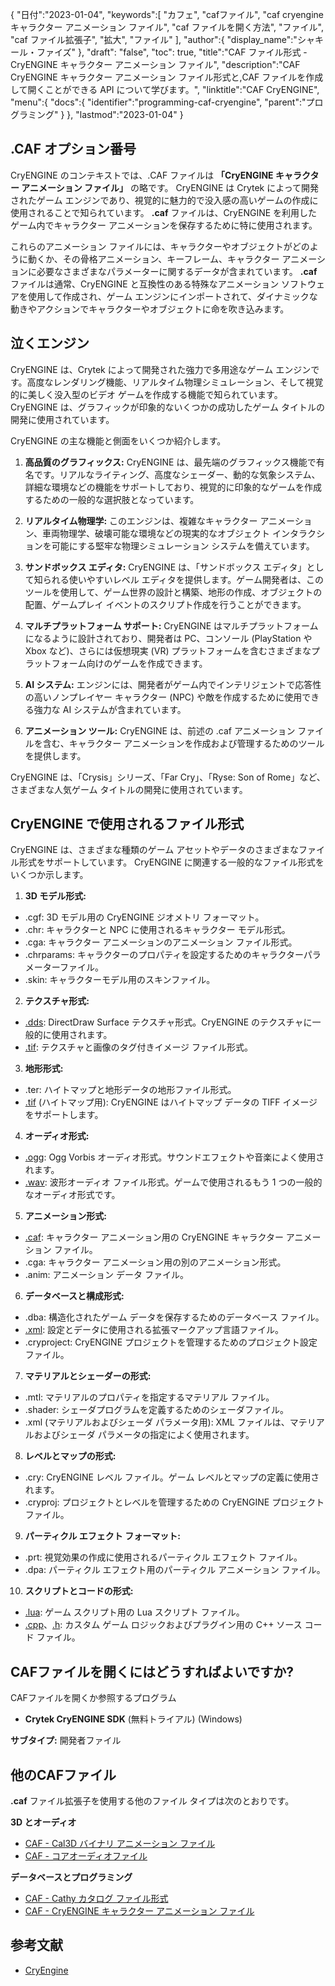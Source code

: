 {
"日付":"2023-01-04",
   "keywords":[
"カフェ",
"cafファイル",
"caf cryengine キャラクター アニメーション ファイル",
"caf ファイルを開く方法",
"ファイル",
"caf ファイル拡張子",
"拡大",
"ファイル"
],
   "author":{
"display_name":"シャキール・ファイズ"
},
"draft": "false",
"toc": true,
"title":"CAF ファイル形式 - CryENGINE キャラクター アニメーション ファイル",
   "description":"CAF CryENGINE キャラクター アニメーション ファイル形式と,CAF ファイルを作成して開くことができる API について学びます。",
"linktitle":"CAF CryENGINE",
   "menu":{
      "docs":{
         "identifier":"programming-caf-cryengine",
"parent":"プログラミング"
}
},
"lastmod":"2023-01-04"
}

## .CAF オプション番号

CryENGINE のコンテキストでは、.CAF ファイルは **「CryENGINE キャラクター アニメーション ファイル」** の略です。 CryENGINE は Crytek によって開発されたゲーム エンジンであり、視覚的に魅力的で没入感の高いゲームの作成に使用されることで知られています。 **.caf** ファイルは、CryENGINE を利用したゲーム内でキャラクター アニメーションを保存するために特に使用されます。

これらのアニメーション ファイルには、キャラクターやオブジェクトがどのように動くか、その骨格アニメーション、キーフレーム、キャラクター アニメーションに必要なさまざまなパラメーターに関するデータが含まれています。 **.caf** ファイルは通常、CryENGINE と互換性のある特殊なアニメーション ソフトウェアを使用して作成され、ゲーム エンジンにインポートされて、ダイナミックな動きやアクションでキャラクターやオブジェクトに命を吹き込みます。

## 泣くエンジン

CryENGINE は、Crytek によって開発された強力で多用途なゲーム エンジンです。高度なレンダリング機能、リアルタイム物理シミュレーション、そして視覚的に美しく没入型のビデオ ゲームを作成する機能で知られています。 CryENGINE は、グラフィックが印象的ないくつかの成功したゲーム タイトルの開発に使用されています。

CryENGINE の主な機能と側面をいくつか紹介します。

1. **高品質のグラフィックス:** CryENGINE は、最先端のグラフィックス機能で有名です。リアルなライティング、高度なシェーダー、動的な気象システム、詳細な環境などの機能をサポートしており、視覚的に印象的なゲームを作成するための一般的な選択肢となっています。
    
















2. **リアルタイム物理学:** このエンジンは、複雑なキャラクター アニメーション、車両物理学、破壊可能な環境などの現実的なオブジェクト インタラクションを可能にする堅牢な物理シミュレーション システムを備えています。
    
















3. **サンドボックス エディタ:** CryENGINE は、「サンドボックス エディタ」として知られる使いやすいレベル エディタを提供します。ゲーム開発者は、このツールを使用して、ゲーム世界の設計と構築、地形の作成、オブジェクトの配置、ゲームプレイ イベントのスクリプト作成を行うことができます。
    
















4. **マルチプラットフォーム サポート:** CryENGINE はマルチプラットフォームになるように設計されており、開発者は PC、コンソール (PlayStation や Xbox など)、さらには仮想現実 (VR) プラットフォームを含むさまざまなプラットフォーム向けのゲームを作成できます。
    
















5. **AI システム:** エンジンには、開発者がゲーム内でインテリジェントで応答性の高いノンプレイヤー キャラクター (NPC) や敵を作成するために使用できる強力な AI システムが含まれています。
    
















6. **アニメーション ツール:** CryENGINE は、前述の .caf アニメーション ファイルを含む、キャラクター アニメーションを作成および管理するためのツールを提供します。
    
















CryENGINE は、「Crysis」シリーズ、「Far Cry」、「Ryse: Son of Rome」など、さまざまな人気ゲーム タイトルの開発に使用されています。

## CryENGINE で使用されるファイル形式

CryENGINE は、さまざまな種類のゲーム アセットやデータのさまざまなファイル形式をサポートしています。 CryENGINE に関連する一般的なファイル形式をいくつか示します。

1. **3D モデル形式:**
    
















- .cgf: 3D モデル用の CryENGINE ジオメトリ フォーマット。
- .chr: キャラクターと NPC に使用されるキャラクター モデル形式。
- .cga: キャラクター アニメーションのアニメーション ファイル形式。
- .chrparams: キャラクターのプロパティを設定するためのキャラクターパラメーターファイル。
- .skin: キャラクターモデル用のスキンファイル。
2. **テクスチャ形式:**
    
















- [.dds](/ja/image/dds/): DirectDraw Surface テクスチャ形式。CryENGINE のテクスチャに一般的に使用されます。
- [.tif](/ja/image/tiff/): テクスチャと画像のタグ付きイメージ ファイル形式。
3. **地形形式:**
    
















- .ter: ハイトマップと地形データの地形ファイル形式。
- [.tif](/ja/image/tiff/) (ハイトマップ用): CryENGINE はハイトマップ データの TIFF イメージをサポートします。
4. **オーディオ形式:**
    
















- [.ogg](/ja/audio/ogg/): Ogg Vorbis オーディオ形式。サウンドエフェクトや音楽によく使用されます。
- [.wav](/ja/audio/wav/): 波形オーディオ ファイル形式。ゲームで使用されるもう 1 つの一般的なオーディオ形式です。
5. **アニメーション形式:**
    
















- [.caf](/ja/database/caf/): キャラクター アニメーション用の CryENGINE キャラクター アニメーション ファイル。
- .cga: キャラクター アニメーション用の別のアニメーション形式。
- .anim: アニメーション データ ファイル。
6. **データベースと構成形式:**
    
















- .dba: 構造化されたゲーム データを保存するためのデータベース ファイル。
- [.xml](/ja/web/xml/): 設定とデータに使用される拡張マークアップ言語ファイル。
- .cryproject: CryENGINE プロジェクトを管理するためのプロジェクト設定ファイル。
7. **マテリアルとシェーダーの形式:**
    
















- .mtl: マテリアルのプロパティを指定するマテリアル ファイル。
- .shader: シェーダプログラムを定義するためのシェーダファイル。
- .xml (マテリアルおよびシェーダ パラメータ用): XML ファイルは、マテリアルおよびシェーダ パラメータの指定によく使用されます。
8. **レベルとマップの形式:**
    
















- .cry: CryENGINE レベル ファイル。ゲーム レベルとマップの定義に使用されます。
- .cryproj: プロジェクトとレベルを管理するための CryENGINE プロジェクト ファイル。
9. **パーティクル エフェクト フォーマット:**
    
















- .prt: 視覚効果の作成に使用されるパーティクル エフェクト ファイル。
- .dpa: パーティクル エフェクト用のパーティクル アニメーション ファイル。
10. **スクリプトとコードの形式:**
    
















- [.lua](/ja/programming/lua/): ゲーム スクリプト用の Lua スクリプト ファイル。
- [.cpp](/ja/programming/cpp/)、[.h](/ja/programming/h/): カスタム ゲーム ロジックおよびプラグイン用の C++ ソース コード ファイル。

## CAFファイルを開くにはどうすればよいですか?

CAFファイルを開くか参照するプログラム

- **Crytek CryENGINE SDK** (無料トライアル) (Windows)

**サブタイプ:** 開発者ファイル

## 他のCAFファイル

**.caf** ファイル拡張子を使用する他のファイル タイプは次のとおりです。

**3D とオーディオ**
- [CAF - Cal3D バイナリ アニメーション ファイル](/ja/3d/caf-cal3d/)
- [CAF - コアオーディオファイル](/ja/audio/caf/)

**データベースとプログラミング**
- [CAF - Cathy カタログ ファイル形式](/ja/database/caf/)
- [CAF - CryENGINE キャラクター アニメーション ファイル](/ja/programming/caf-cryengine/)

## 参考文献
* [CryEngine](https://en.wikipedia.org/wiki/CryEngine)
